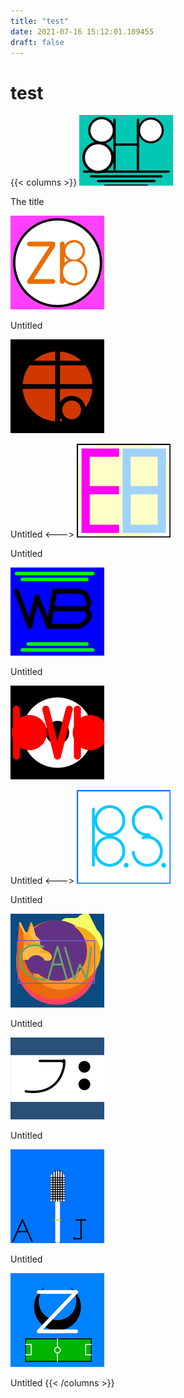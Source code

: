 ```yaml
---
title: "test"
date: 2021-07-16 15:12:01.109455
draft: false
---
```


# test
{{< columns >}}
[![The title](./images/thumb_143402fa-e672-11eb-bb8d-60f262b60b65.png)](1497f21b-e672-11eb-b0a0-60f262b60b65)

The title

[![Untitled](./images/thumb_14491fae-e672-11eb-a030-60f262b60b65.png)](1497f21c-e672-11eb-9ccb-60f262b60b65)

Untitled

[![Untitled](./images/thumb_144eb41d-e672-11eb-a6fa-60f262b60b65.png)](1498192a-e672-11eb-ab63-60f262b60b65)

Untitled
<--->
[![Untitled](./images/thumb_14548081-e672-11eb-bfc3-60f262b60b65.png)](1498192b-e672-11eb-8d1a-60f262b60b65)

Untitled

[![Untitled](./images/thumb_145ac219-e672-11eb-98e9-60f262b60b65.png)](1498403a-e672-11eb-b843-60f262b60b65)

Untitled

[![Untitled](./images/thumb_14608e74-e672-11eb-a8d0-60f262b60b65.png)](1498403b-e672-11eb-abbe-60f262b60b65)

Untitled
<--->
[![Untitled](./images/thumb_1467ba5b-e672-11eb-a8ba-60f262b60b65.png)](1498403c-e672-11eb-81c6-60f262b60b65)

Untitled

[![Untitled](./images/thumb_146d1187-e672-11eb-89a5-60f262b60b65.png)](14986748-e672-11eb-b6e1-60f262b60b65)

Untitled

[![Untitled](./images/thumb_1473c845-e672-11eb-8a13-60f262b60b65.png)](14986749-e672-11eb-b96e-60f262b60b65)

Untitled

[![Untitled](./images/thumb_148b2247-e672-11eb-aca9-60f262b60b65.png)](1498674a-e672-11eb-a1d2-60f262b60b65)

Untitled

[![Untitled](./images/thumb_14911454-e672-11eb-9c99-60f262b60b65.png)](14988e5a-e672-11eb-8d6d-60f262b60b65)

Untitled
{{< /columns >}}